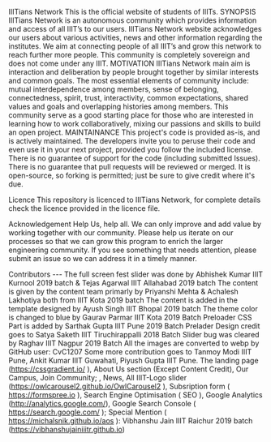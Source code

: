 IIITians Network
This is the official website of students of IIITs.
SYNOPSIS
IIITians Network is an autonomous community which provides information and access of all IIIT’s to our users. IIITians Network website acknowledges our users about various activities, news and other information regarding the institutes. We aim at connecting people of all IIIT’s and grow this network to reach further more people. 
This community is completely sovereign and does not come under any IIIT.
MOTIVATION
IIITians Network main aim is interaction and deliberation by people brought together by similar interests and common goals.
The most essential elements of community include: mutual interdependence among members, sense of belonging, connectedness, spirit, trust, interactivity, common expectations, shared values and goals and overlapping histories among members.
This community serve as a good starting place for those who are interested in learning how to work collaboratively, mixing our passions and skills to build an open project. 
MAINTAINANCE
This project's code is provided as-is, and is actively maintained. The developers invite you to peruse their code and even use it in your next project, provided you follow the included license. There is no guarantee of support for the code (including submitted Issues). There is no guarantee that pull requests will be reviewed or merged. It is open-source, so forking is permitted; just be sure to give credit where it's due.

Licence 
This repository is licenced to IIITians Network, for complete details check the licence provided in the licence file. 

Acknowledgement
Help Us, help all.
We can only improve and add value by working together with our community. Please help us iterate on our processes so that we can grow this program to enrich the larger engineering community. If you see something that needs attention, please submit an issue so we can address it in a timely manner.


Contributors ---
     The full screen fest slider was done by Abhishek Kumar IIIT Kurnool 2019 batch & Tejas Agarwal IIIT Allahabad 2019 batch
		 The content is given by the content team primarly by Priyanshi Mehta & Achalesh Lakhotiya both from IIIT Kota 2019 batch
		 The content is added in the template designed by Ayush Singh IIIT Bhopal 2019 batch
		 The theme color is changed to blue by Gaurav Parmar IIIT Kota 2019 Batch
		 Preloader CSS Part is added by Sarthak Gupta IIIT Pune 2019 Batch
		 Prelader Design credit goes to Satya Saketh IIIT Tiruchirappalli 2018 Batch
		 Slider bug was cleared by Raghav IIIT Nagpur 2019 Batch
		 All the images are converted to webp by GitHub user: CvC1207
		 Some more contribution goes to Tanmoy Modi IIIT Pune, Ankit Kumar IIIT Guwahati, Piyush Gupta IIIT Pune.
		 The landing page (https://cssgradient.io/ ), About Us section (Except Content Credit), Our Campus, Join Community; , News, All IIIT-Logo slider (https://owlcarousel2.github.io/OwlCarousel2 ), Subsription form ( https://formspree.io ),  Search Engine Optimisation ( SEO ), Google Analytics (http://analytics.google.com/), Google Search Console ( https://search.google.com/ ); Special Mention ( https://michalsnik.github.io/aos ): Vibhanshu Jain IIIT Raichur 2019 batch (https://vibhanshujainiiitr.github.io)		 
